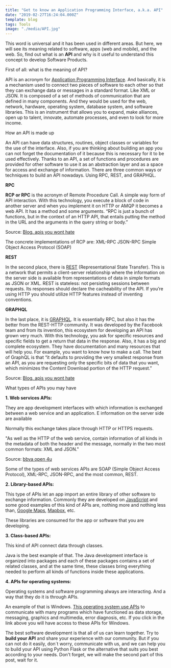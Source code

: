 ```yaml
---
title: "Get to know an Application Programming Interface, a.k.a. API"
date: "2019-02-27T16:24:04.000Z"
template: blog
tags: Tools
image: "./media/API.jpg"
---
```



This word is universal and it has been used in different areas. But here, we will see its meaning related to software, apps (web and mobile), and the web. So, find out what is an **API** and why is it useful to understand this concept to develop Software Products. 


<title-2>First of all: what is the meaning of API?</title-2>

API is an acronym for [Application Programming Interface](https://zenscrape.com/java-web-scraping-comprehensive-tutorial/). And basically, it is a mechanism used to connect two pieces of software to each other so that they can exchange data or messages in a standard format. Like XML or JSON.
It is composed of a set of methods of communication that are defined in many components. And they would be used for the web, network, hardware, operating system, database system, and software libraries.
This is an instrument that allows you to expand, make alliances, open up to talent, innovate, automate processes, and even to look for more income.

<title-3>How an API is made up</title-3>

An API can have data structures, routines, object classes or variables for the use of the interface. Also, if you are thinking about building an app you can not forget the documentation of it because this is necessary for it to be used effectively.
Thanks to an API, a set of functions and procedures are provided for other software to use it as an abstraction layer and as a space for access and exchange of information. 
There are three common ways or techniques to build an API nowadays. Using RPC, REST, and GRAPHQL.

**RPC**

**RCP or RPC** is the acronym of Remote Procedure Call. A simple way form of API interaction. With this technology, you execute a block of code in another server and when you implement it on HTTP or AMQP it becomes a web API. 
It has a method and some arguments. “RPC is just a bunch of functions, but in the context of an HTTP API, that entails putting the method in the URL and the arguments in the query string or body.”

Source: [Blog. apis you wont hate](https://blog.apisyouwonthate.com/understanding-rpc-rest-and-graphql-2f959aadebe7)

The concrete implementations of RCP are: 
XML-RPC
JSON-RPC
Simple Object Access Protocol (SOAP)

**REST**

In the second place, there is  [REST](https://restrictcontentpro.com/downloads/rest-api/) (Representational State Transfer). This is a network that permits a client-server relationship where the information on the server side is available from representations of data in simple formats as JSON or XML. 
REST is stateless: not persisting sessions between requests. Its responses should declare the cacheability of the API. 
If you’re using HTTP you should utilize HTTP features instead of inventing conventions.

**GRAPHQL**

In the last place, it is [GRAPHQL](https://graphql.org/). It is essentially RPC, but also it has the better from the REST-HTTP community. 
It was developed by the Facebook team and from its invention, this ecosystem for developing an API has grown very much. 
With this technology, you ask for specific resources and specific fields to get a return that data in the response.
Also, it has a big and complete ecosystem. They have documentation and many resources that will help you. For example, you want to know how to make a call. 
The best of GraphQL is that “it defaults to providing the very smallest response from an API, as you are requesting only the specific bits of data that you want, which minimizes the Content Download portion of the HTTP request.”

Source: [Blog. apis you wont hate](https://blog.apisyouwonthate.com/understanding-rpc-rest-and-graphql-2f959aadebe7)

<title-3>What types of APIs you may have</title-3>

**1. Web services APIs:**


They are app development interfaces with which information is exchanged between a web service and an application. E information on the server side are available 

Normally this exchange takes place through HTTP or HTTPS requests.

"As well as the HTTP of the web service, contain information of all kinds in the metadata of both the header and the message, normally in the two most common formats: XML and JSON."

Source: [bbva open 4u](https://bbvaopen4u.com/en/actualidad/what-api-and-what-can-it-do-my-business)

Some of the types of web services APIs are SOAP (Simple Object Access Protocol), XML-RPC, JSON-RPC, and the most common, REST.

<youtube-video id="7YcW25PHnAA"></youtube-video>

**2. Library-based APIs:**

This type of APIs let an app import an entire library of other software to exchange information. Commonly they are developed on [JavaScript](https://www.javascript.com/) and some good examples of this kind of APIs are, nothing more and nothing less than, [Google Maps](https://cloud.google.com/maps-platform/?hl=es), [Mapbox](https://docs.mapbox.com/api/), etc. 

These libraries are consumed for the app or software that you are developing. 

<youtube-video id="ZE8ODPL2VPI"></youtube-video>

**3. Class-based APIs:**

This kind of API connect data through classes. 

Java is the best example of that. The Java development interface is organized into packages and each of these packages contains a set of related classes, and at the same time, these classes bring everything needed to perform all kinds of functions inside these applications. 

**4. APIs for operating systems:**

Operating systems and software programming always are interacting. And a way that they do it is through APIs. 

An example of that is Windows. [This operating system use APIs](https://docs.microsoft.com/en-us/windows/desktop/apiindex/windows-api-list) to communicate with many programs which have functioned as data storage, messaging, graphics and multimedia, error diagnosis, etc. If you click in the link above you will have access to these APIs for Windows.

The best software development is that all of us can learn together. Try to **build your API** and share your experience with our community. But if you can not do it easily, don´t worry, communicate with us, and we can help you to build your API using Python Flask or the alternative that suits you best according to your needs. Don't forget, we will make the second part of this post, wait for it. 

